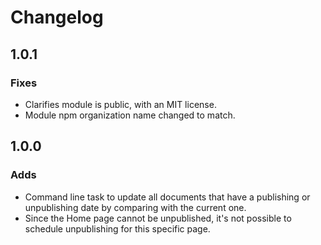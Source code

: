 # Changelog

## 1.0.1

### Fixes

* Clarifies module is public, with an MIT license.
* Module npm organization name changed to match.

## 1.0.0

### Adds

* Command line task to update all documents that have a publishing or unpublishing date by comparing with the current one.
* Since the Home page cannot be unpublished, it's not possible to schedule unpublishing for this specific page.
